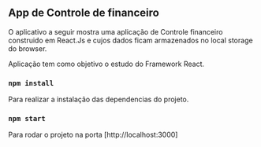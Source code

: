 
## App de Controle de financeiro
O aplicativo a seguir mostra uma aplicação de Controle financeiro construido em React.Js e cujos dados ficam armazenados no local storage do browser.

Aplicação tem como objetivo o estudo do Framework React.
### `npm install`

Para realizar a instalação das dependencias do projeto.

### `npm start`

Para rodar o projeto na porta [http://localhost:3000]



